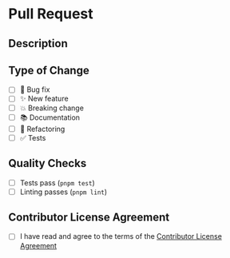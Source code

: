 # Pull Request

## Description

<!-- Replace this comment with a clear and concise description of the changes. -->

## Type of Change

- [ ] 🐛 Bug fix
- [ ] ✨ New feature  
- [ ] 💥 Breaking change
- [ ] 📚 Documentation
- [ ] 🔧 Refactoring
- [ ] ✅ Tests

<!-- 
## Related Issues
- Fixes #(issue number)
- Related to #(issue number)
-->

<!-- 
## Additional notes
[Any other context or information for reviewers]
-->

## Quality Checks

- [ ] Tests pass (`pnpm test`)
- [ ] Linting passes (`pnpm lint`)

## Contributor License Agreement

- [ ] I have read and agree to the terms of the [Contributor License Agreement](../../CLA.md)
